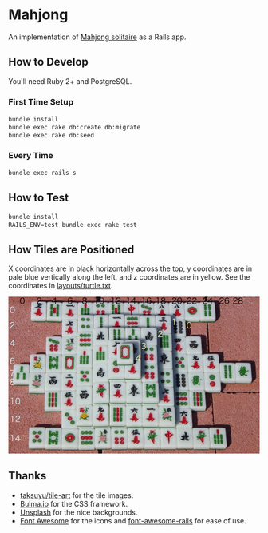 # Mahjong

An implementation of [Mahjong solitaire](https://en.wikipedia.org/wiki/Mahjong_solitaire) as a Rails app.

## How to Develop

You'll need Ruby 2+ and PostgreSQL.

### First Time Setup

    bundle install
    bundle exec rake db:create db:migrate
    bundle exec rake db:seed

### Every Time

    bundle exec rails s

## How to Test

    bundle install
    RAILS_ENV=test bundle exec rake test

## How Tiles are Positioned

X coordinates are in black horizontally across the top, y coordinates are in pale blue vertically along the left, and z coordinates are in yellow. See the coordinates in [layouts/turtle.txt](layouts/turtle.txt).

![Tile position diagram](https://raw.githubusercontent.com/cheshire137/Mahjong/master/tile-diagram.png)

## Thanks

- [taksuyu/tile-art](https://github.com/taksuyu/tile-art) for the tile images.
- [Bulma.io](http://bulma.io/) for the CSS framework.
- [Unsplash](https://unsplash.com/) for the nice backgrounds.
- [Font Awesome](http://fontawesome.io/) for the icons and [font-awesome-rails](https://github.com/bokmann/font-awesome-rails) for ease of use.
